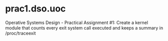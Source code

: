 # prac1.dso.uoc
Operative Systems Design - Practical Assignment #1: Create a kernel module that counts every exit system call executed and keeps a summary in /proc/traceexit
